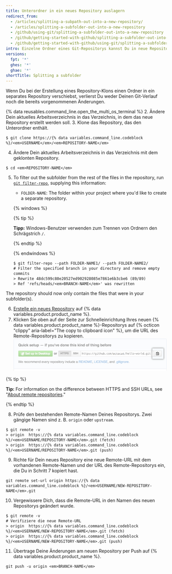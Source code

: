 ```yaml
---
title: Unterordner in ein neues Repository auslagern
redirect_from:
  - /articles/splitting-a-subpath-out-into-a-new-repository/
  - /articles/splitting-a-subfolder-out-into-a-new-repository
  - /github/using-git/splitting-a-subfolder-out-into-a-new-repository
  - /github/getting-started-with-github/splitting-a-subfolder-out-into-a-new-repository
  - /github/getting-started-with-github/using-git/splitting-a-subfolder-out-into-a-new-repository
intro: Einzelne Ordner eines Git-Repositorys kannst Du in neue Repositorys auslagern.
versions:
  fpt: '*'
  ghes: '*'
  ghae: '*'
shortTitle: Splitting a subfolder
---
```


Wenn Du bei der Erstellung eines Repository-Klons einen Ordner in ein separates Repository verschiebst, verlierst Du weder Deinen Git-Verlauf noch die bereits vorgenommenen Änderungen.

{% data reusables.command_line.open_the_multi_os_terminal %}
2. Ändere Dein aktuelles Arbeitsverzeichnis in das Verzeichnis, in dem das neue Repository erstellt werden soll.
3. Klone das Repository, das den Unterordner enthält.
  ```shell
  $ git clone https://{% data variables.command_line.codeblock %}/<em>USERNAME</em>/<em>REPOSITORY-NAME</em>
  ```
4. Ändere Dein aktuelles Arbeitsverzeichnis in das Verzeichnis mit dem geklonten Repository.
  ```shell
  $ cd <em>REPOSITORY-NAME</em>
  ```
5. To filter out the subfolder from the rest of the files in the repository, run [`git filter-repo`](https://github.com/newren/git-filter-repo), supplying this information:
    - `FOLDER-NAME`: The folder within your project where you'd like to create a separate repository.

    {% windows %}

      {% tip %}

      **Tipp:** Windows-Benutzer verwenden zum Trennen von Ordnern den Schrägstrich `/`.

      {% endtip %}

    {% endwindows %}

    ```shell
    $ git filter-repo --path FOLDER-NAME1/ --path FOLDER-NAME2/
    # Filter the specified branch in your directory and remove empty commits
    > Rewrite 48dc599c80e20527ed902928085e7861e6b3cbe6 (89/89)
    > Ref 'refs/heads/<em>BRANCH-NAME</em>' was rewritten
    ```
  The repository should now only contain the files that were in your subfolder(s).

6. [Erstelle ein neues Repository](/articles/creating-a-new-repository/) auf {% data variables.product.product_name %}.
7. Klicken Sie oben auf der Seite zur Schnelleinrichtung Ihres neuen {% data variables.product.product_name %}-Repositorys auf {% octicon "clippy" aria-label="The copy to clipboard icon" %}, um die URL des Remote-Repositorys zu kopieren. ![Feld zum Kopieren der Remote-Repository-URL](/assets/images/help/repository/copy-remote-repository-url-quick-setup.png)

  {% tip %}

  **Tip:** For information on the difference between HTTPS and SSH URLs, see "[About remote repositories](/github/getting-started-with-github/about-remote-repositories)."

  {% endtip %}

8. Prüfe den bestehenden Remote-Namen Deines Repositorys. Zwei gängige Namen sind z. B. `origin` oder `upstream`.
  ```shell
  $ git remote -v
  > origin  https://{% data variables.command_line.codeblock %}/<em>USERNAME/REPOSITORY-NAME</em>.git (fetch)
  > origin  https://{% data variables.command_line.codeblock %}/<em>USERNAME/REPOSITORY-NAME</em>.git (push)
  ```

9. Richte für Dein neues Repository eine neue Remote-URL mit dem vorhandenen Remote-Namen und der URL des Remote-Repositorys ein, die Du in Schritt 7 kopiert hast.
  ```shell
  git remote set-url origin https://{% data variables.command_line.codeblock %}/<em>USERNAME/NEW-REPOSITORY-NAME</em>.git
  ```
10. Vergewissere Dich, dass die Remote-URL in den Namen des neuen Repositorys geändert wurde.
  ```shell
  $ git remote -v
  # Verifiziere die neue Remote-URL
  > origin  https://{% data variables.command_line.codeblock %}/<em>USERNAME/NEW-REPOSITORY-NAME</em>.git (fetch)
  > origin  https://{% data variables.command_line.codeblock %}/<em>USERNAME/NEW-REPOSITORY-NAME</em>.git (push)
  ```
11. Übertrage Deine Änderungen am neuen Repository per Push auf {% data variables.product.product_name %}.
  ```shell
  git push -u origin <em>BRANCH-NAME</em>
  ```

